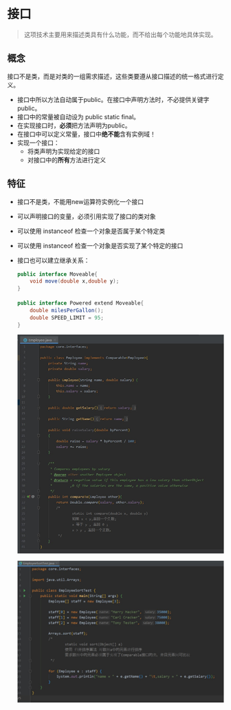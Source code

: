 # 接口

> 这项技术主要用来描述类具有什么功能，而不给出每个功能地具体实现。

## 概念

​	接口不是类，而是对类的一组需求描述，这些类要遵从接口描述的统一格式进行定义。

- 接口中所以方法自动属于public。在接口中声明方法时，不必提供关键字public。
- 接口中的常量被自动设为 public static final。
- 在实现接口时，**必须**把方法声明为public。
- 在接口中可以定义常量，接口中**绝不能**含有实例域！
- 实现一个接口：
  - 将类声明为实现给定的接口
  - 对接口中的**所有**方法进行定义

## 特征

- 接口不是类，不能用new运算符实例化一个接口

- 可以声明接口的变量，必须引用实现了接口的类对象

- 可以使用 instanceof 检查一个对象是否属于某个特定类

- 可以使用 instanceof 检查一个对象是否实现了某个特定的接口

- 接口也可以建立继承关系：

  ```java
  public interface Moveable{
      void move(double x,double y);
  }
  
  public interface Powered extend Moveable{
      double milesPerGallon();
      double SPEED_LIMIT = 95;
  }
  ```

  ![接口示例](https://raw.githubusercontent.com/wang53224/picBed/master/img/interface.jpg)

  ![接口测试](https://raw.githubusercontent.com/wang53224/picBed/master/img/Test.jpg)